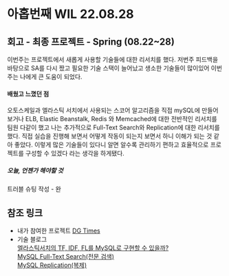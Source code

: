 아홉번째 WIL 22.08.28
==============
## 회고 - 최종 프로젝트 - Spring (08.22~28)
이번주는 프로젝트에서 새롭게 사용할 기술들에 대한 리서치를 했다. 저번주 피드백을 바탕으로 SA를 다시 짰고 필요한 기술 스택이 늘어났고 생소한
기술들이 많이있어 이번주는 나에게 큰 도움이 되었다.  
#### 배웠고 느꼈던 점
오토스케일과 엘라스틱 서치에서 사용되는 스코어 알고리즘을 직접 mySQL에 만들어 보거나 ELB, Elastic Beanstalk, Redis 와 Memcached에 대한
전반적인 리서치를 팀원 다같이 했고 나는 추가적으로 Full-Text Search와 Replication에 대한 리서치를 했다. 직접 실습을 진행해 보면서 어떻게
작동이 되는지 보면서 하니 이해가 되는 것 같아 좋았다. 이렇게 많은 기술들이 있다니 알면 알수록 관리하기 편하고 효율적으로 프로젝트를 구성할 수 있겠다
라는 생각을 하게됐다. 
##### 오늘, 언젠가 해야할 것
트러블 슈팅 작성 - 완

## 참조 링크
* 내가 참여한 프로젝트
  [DG Times](https://github.com/DG-times)
* 기술 블로그   
  [엘라스틱서치의  TF, IDF, FL를 MySQL로 구현할 수 있을까?](https://www.notion.so/TF-IDF-FL-MySQL-25446ce664214504a9713b007d3347be)   
  [MySQL Full-Text Search(전문 검색)](https://www.notion.so/MySQL-Full-Text-Search-d378706e92424854b9dc5932f9f47d2d)   
  [MySQL Replication(복제)](https://www.notion.so/MySQL-Replication-e00769fb8716483bb3da63c69cc5133d)